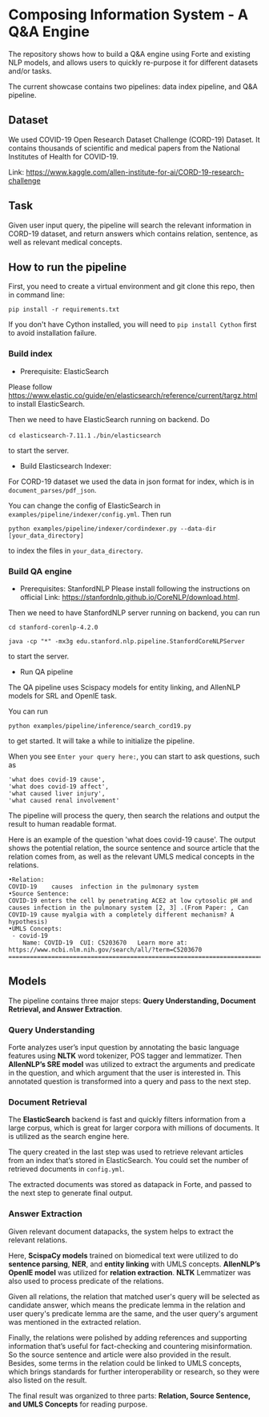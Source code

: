 # Composing Information System - A Q&amp;A Engine

The repository shows how to build a Q&amp;A engine using Forte and existing NLP models, and allows users to quickly re-purpose it for different datasets and/or tasks. 

The current showcase contains two pipelines: data index pipeline, and Q&A pipeline.

## Dataset

We used COVID-19 Open Research Dataset Challenge (CORD-19) Dataset. It contains thousands of scientific and medical papers from the National Institutes of Health for COVID-19.

Link: https://www.kaggle.com/allen-institute-for-ai/CORD-19-research-challenge


## Task
Given user input query, the pipeline will search the relevant information in CORD-19 dataset, and return answers which contains relation, sentence, as well as relevant medical concepts.


## How to run the pipeline
First, you need to create a virtual environment and git clone this repo, then in command line:

`pip install -r requirements.txt`

If you don't have Cython installed, you will need to `pip install Cython` first to avoid installation failure.


### Build index
* Prerequisite: ElasticSearch

Please follow https://www.elastic.co/guide/en/elasticsearch/reference/current/targz.html to install ElasticSearch.

Then we need to have ElasticSearch running on backend. Do

`cd elasticsearch-7.11.1`
`./bin/elasticsearch`

to start the server.

* Build Elasticsearch Indexer:

For CORD-19 dataset we used the data in json format for index, which is in `document_parses/pdf_json`.

You can change the config of ElasticSearch in `examples/pipeline/indexer/config.yml`. Then run

`python examples/pipeline/indexer/cordindexer.py --data-dir [your_data_directory]`
    
to index the files in `your_data_directory`. 



### Build QA engine
* Prerequisites: StanfordNLP 
Please install following the instructions on official Link: https://stanfordnlp.github.io/CoreNLP/download.html.

Then we need to have StanfordNLP server running on backend, you can run

`cd stanford-corenlp-4.2.0`

`java -cp "*" -mx3g edu.stanford.nlp.pipeline.StanfordCoreNLPServer`

to start the server.

    
* Run QA pipeline

The QA pipeline uses Scispacy models for entity linking, and AllenNLP models for SRL and OpenIE task.

You can run

`python examples/pipeline/inference/search_cord19.py`

to get started. It will take a while to initialize the pipeline.


When you see `Enter your query here:`, you can start to ask questions, such as
```
'what does covid-19 cause', 
'what does covid-19 affect', 
'what caused liver injury', 
'what caused renal involvement'
```

The pipeline will process the query, then search the relations and output the result to human readable format.

Here is an example of the question 'what does covid-19 cause'. The output shows the potential relation, the source sentence and source article that the relation comes from, 
as well as the relevant UMLS medical concepts in the relations.

```
•Relation:
COVID-19	causes	infection in the pulmonary system
•Source Sentence:
COVID-19 enters the cell by penetrating ACE2 at low cytosolic pH and causes infection in the pulmonary system [2, 3] .(From Paper: , Can COVID-19 cause myalgia with a completely different mechanism? A hypothesis)
•UMLS Concepts:
 - covid-19
	Name: COVID-19	CUI: C5203670	Learn more at: https://www.ncbi.nlm.nih.gov/search/all/?term=C5203670
================================================================================
```

## Models

The pipeline contains three major steps: __Query Understanding, Document Retrieval, and Answer Extraction__.

### Query Understanding
Forte analyzes user’s input question by annotating the basic language features using __NLTK__ word tokenizer, POS tagger and lemmatizer. 
Then __AllenNLP’s SRE model__ was utilized to extract the arguments and predicate in the question, and which argument that the user is interested in. 
This annotated question is transformed into a query and pass to the next step. 


### Document Retrieval
The __ElasticSearch__ backend is fast and quickly filters information from a large corpus, 
which is great for larger corpora with millions of documents. It is utilized as the search engine here. 

The query created in the last step was used to retrieve relevant articles from an index that’s stored in ElasticSearch. You could set the number of retrieved documents in `config.yml`.

The extracted documents was stored as datapack in Forte, and passed to the next step to generate final output.


### Answer Extraction
Given relevant document datapacks, the system helps to extract the relevant relations. 

Here, __ScispaCy models__ trained on biomedical text were utilized to do __sentence parsing__, __NER__, and __entity linking__ with UMLS concepts. 
__AllenNLP’s OpenIE model__ was utilized for __relation extraction__. 
__NLTK__ Lemmatizer was also used to process predicate of the relations.

Given all relations, the relation that matched user's query will be selected as candidate answer, which means the predicate lemma in the relation and user query's predicate lemma are the same, and the user query's argument was mentioned in the extracted relation.

Finally, the relations were polished by adding references and supporting information that’s useful for fact-checking and countering misinformation.
So the source sentence and article were also provided in the result. 
Besides, some terms in the relation could be linked to UMLS concepts, which brings standards for further interoperability or research, so they were also listed on the result.

The final result was organized to three parts: __Relation, Source Sentence, and UMLS Concepts__ for reading purpose. 


